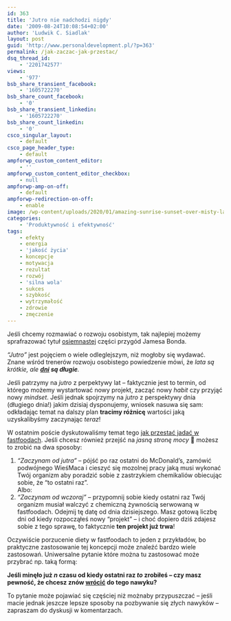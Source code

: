 ```yaml
---
id: 363
title: 'Jutro nie nadchodzi nigdy'
date: '2009-08-24T10:08:54+02:00'
author: 'Ludwik C. Siadlak'
layout: post
guid: 'http://www.personaldevelopment.pl/?p=363'
permalink: /jak-zaczac-jak-przestac/
dsq_thread_id:
    - '2201742577'
views:
    - '977'
bsb_share_transient_facebook:
    - '1605722270'
bsb_share_count_facebook:
    - '0'
bsb_share_transient_linkedin:
    - '1605722270'
bsb_share_count_linkedin:
    - '0'
csco_singular_layout:
    - default
csco_page_header_type:
    - default
ampforwp_custom_content_editor:
    - ''
ampforwp_custom_content_editor_checkbox:
    - null
ampforwp-amp-on-off:
    - default
ampforwp-redirection-on-off:
    - enable
image: /wp-content/uploads/2020/01/amazing-sunrise-sunset-over-misty-landscape-scenic-view-of-fogg.jpg
categories:
    - 'Produktywność i efektywność'
tags:
    - efekty
    - energia
    - 'jakość życia'
    - koncepcje
    - motywacja
    - rezultat
    - rozwój
    - 'silna wola'
    - sukces
    - szybkość
    - wytrzymałość
    - zdrowie
    - zmęczenie
---
```


Jeśli chcemy rozmawiać o rozwoju osobistym, tak najlepiej możemy sprafrazować tytuł [osiemnastej](http://en.wikipedia.org/wiki/Tomorrow_Never_Dies) części przygód Jamesa Bonda.

*“Jutro”* jest pojęciem o wiele odleglejszym, niż mogłoby się wydawać. Znane wśród trenerów rozwoju osobistego powiedzenie mówi, że *lata są krótkie, ale **<span style="text-decoration: underline;">dni</span> są długie**.*

Jeśli patrzymy na *jutro* z perpektywy lat – faktycznie jest to termin, od którego możemy wystartować nowy projekt, zacząć nowy *habit* czy przyjąć nowy *mindset*. Jeśli jednak spojrzymy na *jutro* z perspektywy dnia (długiego dnia!) jakim dzisiaj dysponujemy, wniosek nasuwa się sam: odkładając temat na dalszy plan **tracimy różnicę** wartości jaką uzyskalibyśmy zaczynając *teraz*!

W ostatnim poście dyskutowaliśmy temat tego [jak przestać jadać w fastfoodach](http://www.personaldevelopment.pl/2009/jedzenie-w-fastfoodach.html). Jeśli chcesz również przejść na *jasną stronę mocy* 🙂 możesz to zrobić na dwa sposoby:

1. *“Zaczynam od jutra”* – pójść po raz ostatni do McDonald’s, zamówić podwójnego WieśMaca i cieszyć się mozolnej pracy jaką musi wykonać Twój organizm aby poradzić sobie z zastrzykiem chemikaliów obiecując sobie, że “to ostatni raz”.  
    Albo:
2. *“Zaczynam od wczoraj”* – przypomnij sobie kiedy ostatni raz Twój organizm musiał walczyć z chemiczną żywnością serwowaną w fastfoodach. Odejmij tę datę od dnia dzisiejszego. Masz gotową liczbę dni od kiedy rozpocząłeś nowy “projekt” – i choć dopiero dziś zdajesz sobie z tego sprawę, to faktycznie **ten projekt już trwa**!

Oczywiście porzucenie diety w fastfoodach to jeden z przykładów, bo praktyczne zastosowanie tej koncepcji może znaleźć bardzo wiele zastosowań. Uniwersalne pytanie które można tu zastosować może przybrać np. taką formą:

**Jeśli minęło już *n* czasu od kiedy ostatni raz *to* zrobiłeś – czy masz pewność, że chcesz znów <span style="text-decoration: underline;">wrócić</span> do tego nawyku?**

To pytanie może pojawiać się częściej niż możnaby przypuszczać – jeśli macie jednak jeszcze lepsze sposoby na pozbywanie się złych nawyków – zapraszam do dyskusji w komentarzach.